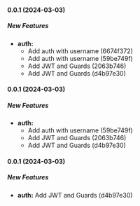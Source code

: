 #### 0.0.1 (2024-03-03)

##### New Features

* **auth:**
  *  Add auth with username (6674f372)
  *  Add auth with username (59be749f)
  *  Add JWT and Guards (2063b746)
  *  Add JWT and Guards (d4b97e30)

#### 0.0.1 (2024-03-03)

##### New Features

* **auth:**
  *  Add auth with username (59be749f)
  *  Add JWT and Guards (2063b746)
  *  Add JWT and Guards (d4b97e30)

#### 0.0.1 (2024-03-03)

##### New Features

* **auth:**  Add JWT and Guards (d4b97e30)

